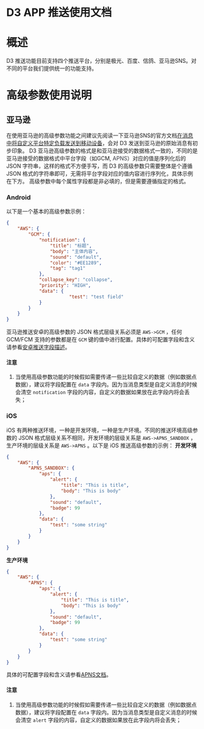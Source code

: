 # D3 APP 推送使用文档

# 概述
D3 推送功能目前支持四个推送平台，分别是极光、百度、信鸽、亚马逊SNS。对不同的平台我们提供统一的功能支持。

# 高级参数使用说明
## 亚马逊
在使用亚马逊的高级参数功能之间建议先阅读一下亚马逊SNS的官方文档[在消息中将自定义平台特定负载发送到移动设备](conhttps://docs.aws.amazon.com/sns/latest/dg/mobile-push-send-custommessage.html)，会对 D3 发送到亚马逊的原始消息有初步印象。
D3 亚马逊高级参数的格式是和亚马逊接受的数据格式一致的，不同的是亚马逊接受的数据格式中平台字段（如GCM, <span data-type="color" style="color:rgb(56, 58, 66)"><span data-type="background" style="background-color:rgb(250, 250, 250)">APNS</span></span>）对应的值是序列化后的 JSON 字符串，这样的格式不方便手写，而 D3 的高级参数只需要整体是个遵循 JSON 格式的字符串即可，无需将平台字段对应的值内容进行序列化，具体示例在下方。
高级参数中每个属性字段都是非必填的，但是需要遵循指定的格式。
### Android
以下是一个基本的高级参数示例：
```json
{
    "AWS": {
        "GCM": {
            "notification": {
                "title": "标题",
                "body": "主体内容",
                "sound": "default",
                "color": "#EE1289",
                "tag": "tag1"
            },
            "collapse_key": "collapse",
            "priority": "HIGH",
            "data": {
                       "test": "test field"
            }
        }
    }
}
```

亚马逊推送安卓的高级参数的 JSON 格式层级关系必须是 `AWS->GCM` ，任何 GCM/FCM 支持的参数都是在 `GCM` 键的值中进行配置。具体的可配置字段和含义请参看[安卓推送字段描述](https://firebase.google.com/docs/reference/fcm/rest/v1/projects.messages#AndroidConfig)。
#### 注意
1. 当使用高级参数功能的时候假如需要传递一些比较自定义的数据（例如数据点数据），建议将字段配置在 `data` 字段内。因为当消息类型是自定义消息的时候会清空 `notification` 字段的内容，自定义的数据如果放在此字段内将会丢失；
### iOS
iOS 有两种推送环境，一种是开发环境，一种是生产环境。不同的推送环境高级参数的 JSON 格式层级关系不相同，开发环境的层级关系是 `AWS->APNS_SANDBOX` ，生产环境的层级关系是 `AWS->APNS` 。以下是 iOS 推送高级参数的示例：
__开发环境__
```json
{
    "AWS": {
        "APNS_SANDBOX": {
            "aps": {
                "alert": {
                    "title": "This is title",
                    "body": "This is body"
                },
                "sound": "default",
                "badge": 99
            },
            "data": {
                "test": "some string"
            }
        }
    }
}
```
__生产环境__
```json
{
    "AWS": {
        "APNS": {
            "aps": {
                "alert": {
                    "title": "This is title",
                    "body": "This is body"
                },
                "sound": "default",
                "badge": 99
            },
            "data": {
                "test": "some string"
            }
        }
    }
}
```
具体的可配置字段和含义请参看[APNS文档](https://developer.apple.com/library/content/documentation/NetworkingInternet/Conceptual/RemoteNotificationsPG/PayloadKeyReference.html#//apple_ref/doc/uid/TP40008194-CH17-SW1)。
#### 注意
1. 当使用高级参数功能的时候假如需要传递一些比较自定义的数据（例如数据点数据），建议将字段配置在 `data` 字段内。因为当消息类型是自定义消息的时候会清空 `alert` 字段的内容，自定义的数据如果放在此字段内将会丢失；

